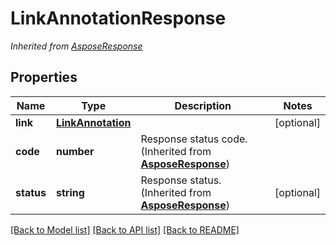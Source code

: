 # LinkAnnotationResponse


*Inherited from [AsposeResponse](AsposeResponse.md)*
## Properties
Name | Type | Description | Notes
------------ | ------------- | ------------- | -------------
**link** | [**LinkAnnotation**](LinkAnnotation.md) |  | [optional]
**code** | **number** | Response status code. (Inherited from **[AsposeResponse](AsposeResponse.md)**) | 
**status** | **string** | Response status. (Inherited from **[AsposeResponse](AsposeResponse.md)**) | [optional]
[[Back to Model list]](../README.md#documentation-for-models) [[Back to API list]](../README.md#documentation-for-api-endpoints) [[Back to README]](../README.md)

